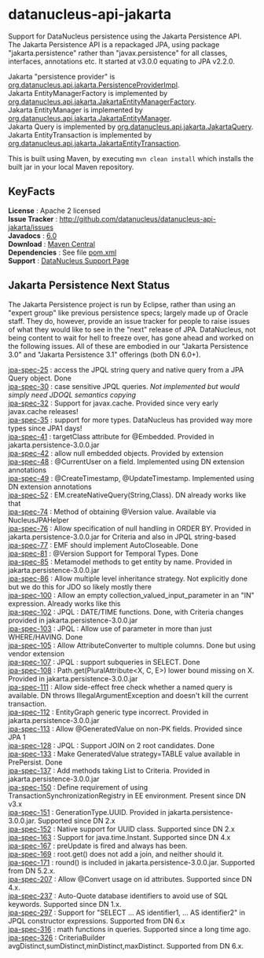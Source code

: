 # datanucleus-api-jakarta

Support for DataNucleus persistence using the Jakarta Persistence API. 
The Jakarta Persistence API is a repackaged JPA, using package "jakarta.persistence" rather than "javax.persistence" for all classes, interfaces, annotations etc.
It started at v3.0.0 equating to JPA v2.2.0.

Jakarta "persistence provider" is [org.datanucleus.api.jakarta.PersistenceProviderImpl](https://github.com/datanucleus/datanucleus-api-jakarta/blob/master/src/main/java/org/datanucleus/api/jakarta/PersistenceProviderImpl.java).  
Jakarta EntityManagerFactory is implemented by [org.datanucleus.api.jakarta.JakartaEntityManagerFactory](https://github.com/datanucleus/datanucleus-api-jakarta/blob/master/src/main/java/org/datanucleus/api/jakarta/JakartaEntityManagerFactory.java).  
Jakarta EntityManager is implemented by [org.datanucleus.api.jakarta.JakartaEntityManager](https://github.com/datanucleus/datanucleus-api-jakarta/blob/master/src/main/java/org/datanucleus/api/jakarta/JakartaEntityManager.java).  
Jakarta Query is implemented by [org.datanucleus.api.jakarta.JakartaQuery](https://github.com/datanucleus/datanucleus-api-jakarta/blob/master/src/main/java/org/datanucleus/api/jakarta/JakartaQuery.java).  
Jakarta EntityTransaction is implemented by [org.datanucleus.api.jakarta.JakartaEntityTransaction](https://github.com/datanucleus/datanucleus-api-jakarta/blob/master/src/main/java/org/datanucleus/api/jakarta/JakartaEntityTransaction.java).  

This is built using Maven, by executing `mvn clean install` which installs the built jar in your local Maven repository.


## KeyFacts

__License__ : Apache 2 licensed  
__Issue Tracker__ : http://github.com/datanucleus/datanucleus-api-jakarta/issues  
__Javadocs__ : [6.0](http://www.datanucleus.org/javadocs/api.jakarta/6.0/)  
__Download__ : [Maven Central](https://repo1.maven.org/maven2/org/datanucleus/datanucleus-api-jakarta)  
__Dependencies__ : See file [pom.xml](pom.xml)  
__Support__ : [DataNucleus Support Page](http://www.datanucleus.org/support.html)  



## Jakarta Persistence Next Status

The Jakarta Persistence project is run by Eclipse, rather than using an "expert group" like previous persistence specs; largely made up of Oracle staff.
They do, however, provide an issue tracker for people to raise issues of what they would like to see in the "next" release of JPA. 
DataNucleus, not being content to wait for hell to freeze over, has gone ahead and worked on the following issues. 
All of these are embodied in our "Jakarta Persistence 3.0" and "Jakarta Persistence 3.1" offerings (both DN 6.0+).

[jpa-spec-25](https://github.com/eclipse-ee4j/jpa-api/issues/25) : access the JPQL string query and native query from a JPA Query object. Done  
[jpa-spec-30](https://github.com/eclipse-ee4j/jpa-api/issues/30) : case sensitive JPQL queries. _Not implemented but would simply need JDOQL semantics copying_  
[jpa-spec-32](https://github.com/eclipse-ee4j/jpa-api/issues/32) : Support for javax.cache. Provided since very early javax.cache releases!  
[jpa-spec-35](https://github.com/eclipse-ee4j/jpa-api/issues/35) : support for more types. DataNucleus has provided way more types since JPA1 days!  
[jpa-spec-41](https://github.com/eclipse-ee4j/jpa-api/issues/41) : targetClass attribute for @Embedded. Provided in jakarta.persistence-3.0.0.jar  
[jpa-spec-42](https://github.com/eclipse-ee4j/jpa-api/issues/42) : allow null embedded objects. Provided by extension  
[jpa-spec-48](https://github.com/eclipse-ee4j/jpa-api/issues/48) : @CurrentUser on a field. Implemented using DN extension annotations  
[jpa-spec-49](https://github.com/eclipse-ee4j/jpa-api/issues/49) : @CreateTimestamp, @UpdateTimestamp. Implemented using DN extension annotations  
[jpa-spec-52](https://github.com/eclipse-ee4j/jpa-api/issues/52) : EM.createNativeQuery(String,Class). DN already works like that  
[jpa-spec-74](https://github.com/eclipse-ee4j/jpa-api/issues/74) : Method of obtaining @Version value. Available via NucleusJPAHelper  
[jpa-spec-76](https://github.com/eclipse-ee4j/jpa-api/issues/76) : Allow specification of null handling in ORDER BY. Provided in jakarta.persistence-3.0.0.jar for Criteria and also in JPQL string-based  
[jpa-spec-77](https://github.com/eclipse-ee4j/jpa-api/issues/77) : EMF should implement AutoCloseable. Done  
[jpa-spec-81](https://github.com/eclipse-ee4j/jpa-api/issues/81) : @Version Support for Temporal Types. Done  
[jpa-spec-85](https://github.com/eclipse-ee4j/jpa-api/issues/85) : Metamodel methods to get entity by name. Provided in jakarta.persistence-3.0.0.jar  
[jpa-spec-86](https://github.com/eclipse-ee4j/jpa-api/issues/86) : Allow multiple level inheritance strategy. Not explicitly done but we do this for JDO so likely mostly there  
[jpa-spec-100](https://github.com/eclipse-ee4j/jpa-api/issues/100) : Allow an empty collection_valued_input_parameter in an "IN" expression. Already works like this  
[jpa-spec-102](https://github.com/eclipse-ee4j/jpa-api/issues/102) : JPQL : DATE/TIME functions. Done, with Criteria changes provided in jakarta.persistence-3.0.0.jar  
[jpa-spec-103](https://github.com/eclipse-ee4j/jpa-api/issues/103) : JPQL : Allow use of parameter in more than just WHERE/HAVING. Done  
[jpa-spec-105](https://github.com/eclipse-ee4j/jpa-api/issues/105) : Allow AttributeConverter to multiple columns. Done but using vendor extension  
[jpa-spec-107](https://github.com/eclipse-ee4j/jpa-api/issues/107) : JPQL : support subqueries in SELECT. Done  
[jpa-spec-108](https://github.com/eclipse-ee4j/jpa-api/issues/108) : Path.get(PluralAttribute<X, C, E>) lower bound missing on X. Provided in jakarta.persistence-3.0.0.jar  
[jpa-spec-111](https://github.com/eclipse-ee4j/jpa-api/issues/111) : Allow side-effect free check whether a named query is available. DN throws IllegalArgumentException and doesn't kill the current transaction.  
[jpa-spec-112](https://github.com/eclipse-ee4j/jpa-api/issues/112) : EntityGraph generic type incorrect. Provided in jakarta.persistence-3.0.0.jar  
[jpa-spec-113](https://github.com/eclipse-ee4j/jpa-api/issues/113) : Allow @GeneratedValue on non-PK fields. Provided since JPA 1  
[jpa-spec-128](https://github.com/eclipse-ee4j/jpa-api/issues/128) : JPQL : Support JOIN on 2 root candidates. Done  
[jpa-spec-133](https://github.com/eclipse-ee4j/jpa-api/issues/133) : Make GeneratedValue strategy=TABLE value available in PrePersist. Done  
[jpa-spec-137](https://github.com/eclipse-ee4j/jpa-api/issues/137) : Add methods taking List to Criteria. Provided in jakarta.persistence-3.0.0.jar  
[jpa-spec-150](https://github.com/eclipse-ee4j/jpa-api/issues/150) : Define requirement of using TransactionSynchronizationRegistry in EE environment. Present since DN v3.x  
[jpa-spec-151](https://github.com/eclipse-ee4j/jpa-api/issues/151) : GenerationType.UUID. Provided in jakarta.persistence-3.0.0.jar. Supported since DN 2.x  
[jpa-spec-152](https://github.com/eclipse-ee4j/jpa-api/issues/152) : Native support for UUID class. Supported since DN 2.x  
[jpa-spec-163](https://github.com/eclipse-ee4j/jpa-api/issues/163) : Support for java.time.Instant. Supported since DN 4.x  
[jpa-spec-167](https://github.com/eclipse-ee4j/jpa-api/issues/167) : preUpdate is fired and always has been.  
[jpa-spec-169](https://github.com/eclipse-ee4j/jpa-api/issues/169) : root.get() does not add a join, and neither should it.  
[jpa-spec-171](https://github.com/eclipse-ee4j/jpa-api/issues/171) : round() is included in jakarta.persistence-3.0.0.jar. Supported from DN 5.2.x.  
[jpa-spec-207](https://github.com/eclipse-ee4j/jpa-api/issues/207) : Allow @Convert usage on id attributes. Supported since DN 4.x.  
[jpa-spec-237](https://github.com/eclipse-ee4j/jpa-api/issues/237) : Auto-Quote database identifiers to avoid use of SQL keywords. Supported since DN 1.x.  
[jpa-spec-297](https://github.com/eclipse-ee4j/jpa-api/issues/297) : Support for "SELECT ... AS identifier1, ... AS identifier2" in JPQL constructor expressions. Supported from DN 6.x  
[jpa-spec-316](https://github.com/eclipse-ee4j/jpa-api/issues/316) : math functions in queries. Supported since a long time ago.  
[jpa-spec-326](https://github.com/eclipse-ee4j/jpa-api/issues/326) : CriteriaBuilder avgDistinct,sumDistinct,minDistinct,maxDistinct. Supported from DN 6.x.  
